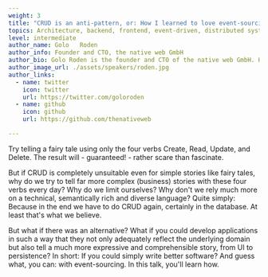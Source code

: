 ```yaml
---
weight: 3
title: "CRUD is an anti-pattern, or: How I learned to love event-sourcing"
topics: Architecture, backend, frontend, event-driven, distributed systems
level: intermediate
author_name: Golo	Roden
author_info: Founder and CTO, the native web GmbH
author_bio: Golo Roden is the founder and CTO of the native web GmbH. He advises companies on the design, architecture and development of distributed web and cloud applications and APIs, based on event-sourcing, CQRS and Domain-Driven Design (DDD). In the past 20 years, I''ve given more than 500 conference talks and wrote more than 1.000 articles for various IT magazines. I run a YouTube channel with currently > 23.000 subscribers on IT topics.
author_image_url: ./assets/speakers/roden.jpg
author_links: 
  - name: twitter
    icon: twitter
    url: https://twitter.com/goloroden
  - name: github
    icon: github
    url: https://github.com/thenativeweb

---
```

Try telling a fairy tale using only the four verbs Create, Read, Update, and Delete. The result will - guaranteed! - rather scare than fascinate.

But if CRUD is completely unsuitable even for simple stories like fairy tales, why do we try to tell far more complex (business) stories with these four verbs every day? Why do we limit ourselves? Why don't we rely much more on a technical, semantically rich and diverse language? Quite simply: Because in the end we have to do CRUD again, certainly in the database. At least that's what we believe.

But what if there was an alternative? What if you could develop applications in such a way that they not only adequately reflect the underlying domain but also tell a much more expressive and comprehensible story, from UI to persistence? In short: If you could simply write better software? And guess what, you can: with event-sourcing. In this talk, you'll learn how.
